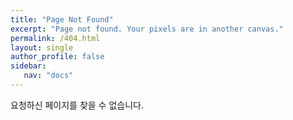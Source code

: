 ```yaml
---
title: "Page Not Found"
excerpt: "Page not found. Your pixels are in another canvas."
permalink: /404.html
layout: single
author_profile: false
sidebar: 
   nav: "docs"
---
```


요청하신 페이지를 찾을 수 없습니다.

<script>
  var GOOG_FIXURL_LANG = 'en';
  var GOOG_FIXURL_SITE = 'https://notjustmoney.github.io'
</script>
<script src="https://linkhelp.clients.google.com/tbproxy/lh/wm/fixurl.js">
</script>
